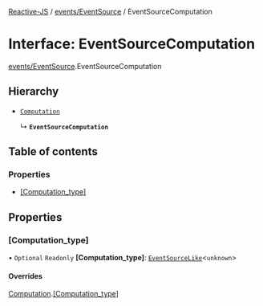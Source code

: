 [Reactive-JS](../README.md) / [events/EventSource](../modules/events_EventSource.md) / EventSourceComputation

# Interface: EventSourceComputation

[events/EventSource](../modules/events_EventSource.md).EventSourceComputation

## Hierarchy

- [`Computation`](computations.Computation.md)

  ↳ **`EventSourceComputation`**

## Table of contents

### Properties

- [[Computation\_type]](events_EventSource.EventSourceComputation.md#[computation_type])

## Properties

### [Computation\_type]

• `Optional` `Readonly` **[Computation\_type]**: [`EventSourceLike`](events.EventSourceLike.md)\<`unknown`\>

#### Overrides

[Computation](computations.Computation.md).[[Computation_type]](computations.Computation.md#[computation_type])
